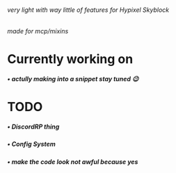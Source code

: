 ###### very light with way little of features for Hypixel Skyblock
###### made for mcp/mixins

# Currently working on
##### • actully making into a snippet stay tuned 😉

# TODO
##### • DiscordRP thing 
##### • Config System
##### • make the code look not awful because yes
